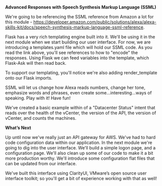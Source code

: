 **Advanced Responses with Speech Synthesis Markup Language (SSML)**

We're going to be referencing the SSML reference from Amazon a lot for this module - https://developer.amazon.com/public/solutions/alexa/alexa-skills-kit/docs/speech-synthesis-markup-language-ssml-reference. 

Flask has a very rich templating engine built into it. We'll be using it in the next module when we start building our user interface. For now, we are introducing a templates.yaml file which will hold our SSML code. As you read the link above, you'll see references to how to "encode" the responses. Using Flask we can feed variables into the template, which Flask-Ask will then read back. 

To support our templating, you'll notice we're also adding render_template onto our Flask imports. 

SSML will let us change how Alexa reads numbers, change her tone, emphasize words and phrases, even create some...interesting...ways of speaking. Play with it! Have fun! 

We've created a basic example within of a "Datacenter Status" intent that reads over the health of the vCenter, the version of the API, the version of vCenter, and counts the machines. 

**What’s Next** 

Up until now we've really just an API gateway for AWS. We've had to hard code configuration data within our application. In the next module we're going to dig into the user interface. We'll build a simple logon page, and a configuration page. We'll also clean up some of our code to make it a bit more production worthy. We'll introduce some configuration flat files that can be updated from our interface. 

We've built this interface using ClarityUI, VMware’s open source user interface toolkit; so you'll get a bit of experience working with that as well! 